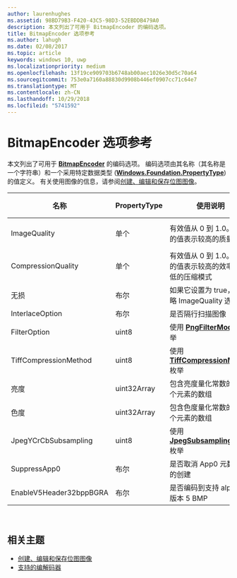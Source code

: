 ```yaml
---
author: laurenhughes
ms.assetid: 98BD79B3-F420-43C5-98D3-52EBDDB479A0
description: 本文列出了可用于 BitmapEncoder 的编码选项。
title: BitmapEncoder 选项参考
ms.author: lahugh
ms.date: 02/08/2017
ms.topic: article
keywords: windows 10, uwp
ms.localizationpriority: medium
ms.openlocfilehash: 13f19ce909703b6748ab00aec1026e30d5c70a64
ms.sourcegitcommit: 753e0a7160a88830d9908b446ef0907cc71c64e7
ms.translationtype: MT
ms.contentlocale: zh-CN
ms.lasthandoff: 10/29/2018
ms.locfileid: "5741592"
---
```

# <a name="bitmapencoder-options-reference"></a>BitmapEncoder 选项参考


本文列出了可用于 [**BitmapEncoder**](https://msdn.microsoft.com/library/windows/apps/br226206) 的编码选项。 编码选项由其名称（其名称是一个字符串）和一个采用特定数据类型 ([**Windows.Foundation.PropertyType**](https://msdn.microsoft.com/library/windows/apps/br225871)) 的值定义。 有关使用图像的信息，请参阅[创建、编辑和保存位图图像](imaging.md)。

| 名称                    | PropertyType | 使用说明                                                                                        | 有效格式 |
|-------------------------|--------------|----------------------------------------------------------------------------------------------------|---------------|
| ImageQuality            | 单个       | 有效值从 0 到 1.0。 较高的值表示较高的质量                                 | JPEG、JPEG-XR |
| CompressionQuality      | 单个       | 有效值从 0 到 1.0。 较高的值表示较高的效率和较低的压缩模式 | TIFF          |
| 无损                | 布尔      | 如果它设置为 true，将忽略 ImageQuality 选项                                        | JPEG-XR       |
| InterlaceOption         | 布尔      | 是否隔行扫描图像                                                                    | PNG           |
| FilterOption            | uint8        | 使用 [**PngFilterMode**](https://msdn.microsoft.com/library/windows/apps/br226389) 枚举                                | PNG           |
| TiffCompressionMethod   | uint8        | 使用 [**TiffCompressionMode**](https://msdn.microsoft.com/library/windows/apps/br226399) 枚举                    | TIFF          |
| 亮度               | uint32Array  | 包含亮度量化常数的 64 个元素的数组                               | JPEG          |
| 色度             | uint32Array  | 包含色度量化常数的 64 个元素的数组                             | JPEG          |
| JpegYCrCbSubsampling    | uint8        | 使用 [**JpegSubsamplingMode**](https://msdn.microsoft.com/library/windows/apps/br226386) 枚举                    | JPEG          |
| SuppressApp0            | 布尔      | 是否取消 App0 元数据块的创建                                        | JPEG          |
| EnableV5Header32bppBGRA | 布尔      | 是否编码到支持 alpha 的版本 5 BMP                                         | BMP           |

 

## <a name="related-topics"></a>相关主题

* [创建、编辑和保存位图图像](imaging.md)
* [支持的编解码器](supported-codecs.md)

 




